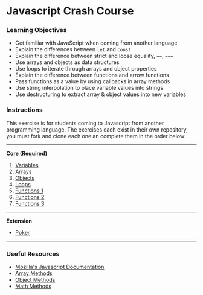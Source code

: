# Javascript Crash Course

### Learning Objectives

- Get familiar with JavaScript when coming from another language
- Explain the differences between `let` and `const`
- Explain the difference between strict and loose equality, `==`, `===`
- Use arrays and objects as data structures
- Use loops to iterate through arrays and object properties
- Explain the difference between functions and arrow functions
- Pass functions as a value by using callbacks in array methods
- Use string interpolation to place variable values into strings
- Use destructuring to extract array & object values into new variables

### Instructions

This exercise is for students coming to Javascript from another programming language. The exercises each exist in their own repository, you must fork and clone each one an complete them in the order below:

---

**Core (Required)**
1. [Variables](https://github.com/boolean-uk/js-fundamentals-variables/)
2. [Arrays](https://github.com/boolean-uk/js-fundamentals-arrays)
3. [Objects](https://github.com/boolean-uk/js-fundamentals-objects)
4. [Loops](https://github.com/boolean-uk/js-fundamentals-loops)
5. [Functions 1](https://github.com/boolean-uk/js-fundamentals-functions-1)
6. [Functions 2](https://github.com/boolean-uk/js-fundamentals-functions-2)
7. [Functions 3](https://github.com/boolean-uk/js-fundamentals-functions-3)

---

**Extension**
- [Poker](https://github.com/boolean-uk/js-poker-challenge)

---

### Useful Resources

- [Mozilla's Javascript Documentation](https://developer.mozilla.org/en-US/docs/Web/javascript)
- [Array Methods](https://developer.mozilla.org/en-US/docs/Web/JavaScript/Reference/Global_Objects/Array)
- [Object Methods](https://developer.mozilla.org/en-US/docs/Web/JavaScript/Reference/Global_Objects/Object)
- [Math Methods](https://developer.mozilla.org/en-US/docs/Web/JavaScript/Reference/Global_Objects/Math)
